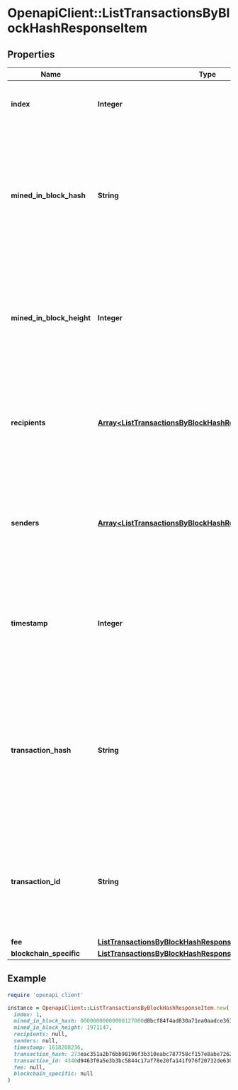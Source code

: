 # OpenapiClient::ListTransactionsByBlockHashResponseItem

## Properties

| Name | Type | Description | Notes |
| ---- | ---- | ----------- | ----- |
| **index** | **Integer** | Represents the index position of the transaction in the specific block. |  |
| **mined_in_block_hash** | **String** | Represents the hash of the block where this transaction was mined/confirmed for first time. The hash is defined as a cryptographic digital fingerprint made by hashing the block header twice through the SHA256 algorithm. |  |
| **mined_in_block_height** | **Integer** | Represents the hight of the block where this transaction was mined/confirmed for first time. The height is defined as the number of blocks in the blockchain preceding this specific block. |  |
| **recipients** | [**Array&lt;ListTransactionsByBlockHashResponseItemRecipients&gt;**](ListTransactionsByBlockHashResponseItemRecipients.md) | Represents a list of recipient addresses with the respective amounts. In account-based protocols like Ethereum there is only one address in this list. |  |
| **senders** | [**Array&lt;ListTransactionsByBlockHashResponseItemSenders&gt;**](ListTransactionsByBlockHashResponseItemSenders.md) | Represents a list of sender addresses with the respective amounts. In account-based protocols like Ethereum there is only one address in this list. |  |
| **timestamp** | **Integer** | Defines the exact date/time in Unix Timestamp when this transaction was mined, confirmed or first seen in Mempool, if it is unconfirmed. |  |
| **transaction_hash** | **String** | Represents the same as &#x60;transactionId&#x60; for account-based protocols like Ethereum, while it could be different in UTXO-based protocols like Bitcoin. E.g., in UTXO-based protocols &#x60;hash&#x60; is different from &#x60;transactionId&#x60; for SegWit transactions. |  |
| **transaction_id** | **String** | Represents the unique identifier of a transaction, i.e. it could be &#x60;transactionId&#x60; in UTXO-based protocols like Bitcoin, and transaction &#x60;hash&#x60; in Ethereum blockchain. |  |
| **fee** | [**ListTransactionsByBlockHashResponseItemFee**](ListTransactionsByBlockHashResponseItemFee.md) |  |  |
| **blockchain_specific** | [**ListTransactionsByBlockHashResponseItemBlockchainSpecific**](ListTransactionsByBlockHashResponseItemBlockchainSpecific.md) |  |  |

## Example

```ruby
require 'openapi_client'

instance = OpenapiClient::ListTransactionsByBlockHashResponseItem.new(
  index: 1,
  mined_in_block_hash: 00000000000000127080d8bcf84f4ad830a71ea0aadce3632579b6b2f26cd94b,
  mined_in_block_height: 1971147,
  recipients: null,
  senders: null,
  timestamp: 1618208236,
  transaction_hash: 273eac351a2b76bb98196f3b310eabc787758cf157e8abe726250447185956ed,
  transaction_id: 4340d9463f0a5e3b3bc5844c17af78e20fa141f976f20732de630b0e6e4cd571,
  fee: null,
  blockchain_specific: null
)
```

